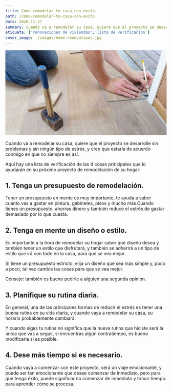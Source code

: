 ```yaml
---
title: Cómo remodelar tu casa con éxito.
path: /como-remodelar-tu-casa-con-exito
date: 2020-11-27
summary: Cuando va a remodelar su casa, quiere que el proyecto se desarrolle sin problemas y sin ningún tipo de estrés, y creo que estaría de acuerdo conmigo en que no siempre es así.
etiqueta: ['renovaciones de viviendas','lista de verificacion']
cover_image: ./images/home-renovations.jpg
---
```


![background](./images/home-renovations.jpg)


Cuando va a remodelar su casa, quiere que el proyecto se desarrolle sin problemas y sin ningún tipo de estrés, y creo que estaría de acuerdo conmigo en que no siempre es así.

Aquí hay una lista de verificación de las 4 cosas principales que lo ayudarán en su próximo proyecto de remodelación de su hogar:

## 1. Tenga un presupuesto de remodelación.

Tener un presupuesto en mente es muy importante, te ayuda a saber cuánto vas a gastar en pintura, gabinetes, pisos y mucho más.Cuando tienes un presupuesto, ahorras dinero y también reduce el estrés de gastar demasiado por lo que cuesta.

## 2. Tenga en mente un diseño o estilo.

Es importante a la hora de remodelar su hogar saber qué diseño desea y también tener un
estilo que disfrutará, y también se adherirá a un tipo de estilo que irá con todo en la casa, para que se vea mejor.

Si tiene un presupuesto estricto, elija un diseño que sea más simple y, poco a poco, tal vez cambie las cosas para que se vea mejor.

Consejo: también es bueno pedirle a alguien una segunda opinión.

## 3. Planifique su rutina diaria.

En general, una de las principales formas de reducir el estrés es tener una buena rutina en su vida diaria, y cuando vaya a remodelar su casa, su horario probablemente cambiará.

Y cuando sigas tu rutina no significa que la nueva rutina que hiciste será la única que vas a seguir, si encuentras algún contratiempo, es bueno modificarla si es posible.

## 4. Dese más tiempo si es necesario.

Cuando vaya a comenzar con este proyecto, será un viaje emocionante, y puede ser tan emocionante que desee comenzar de inmediato, pero para que tenga éxito, puede significar no comenzar de inmediato y tomar tiempo. para aprender cómo se procesa.






